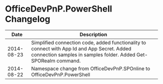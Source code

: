 # OfficeDevPnP.PowerShell Changelog #

Date | Description
-----|------------
2014-08-23 | Simplified connection code, added functionality to connect with App Id and App Secret. Added connection samples in samples folder. Added Get-SPORealm command.
2014-08-22 | Namespace change from OfficeDevPnP.SPOnline to OfficeDevPnP.PowerShell
